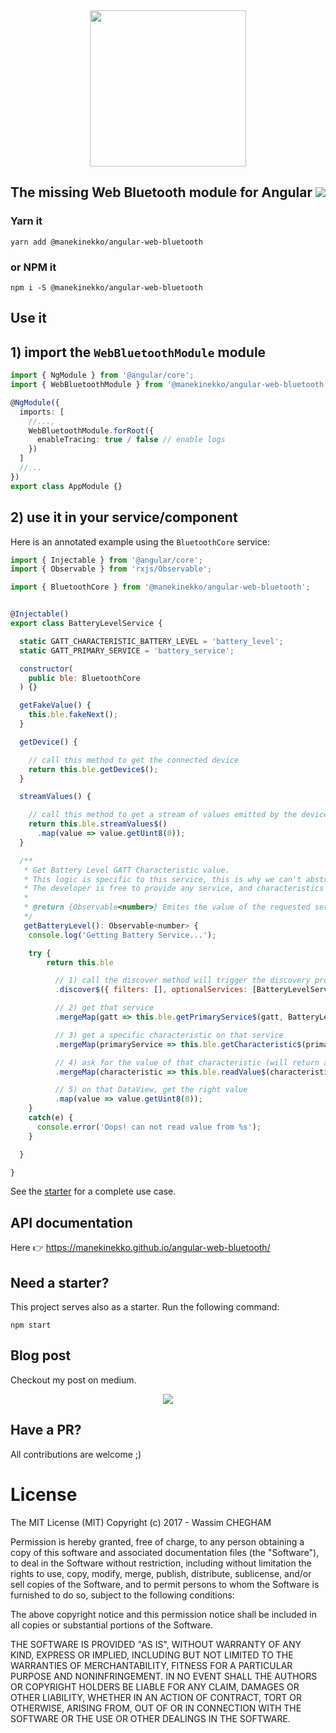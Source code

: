<div align="center">
  <img src="https://cloud.githubusercontent.com/assets/1699357/21510721/556f650c-cc97-11e6-8a69-ddd67eeeebb8.png" width="250" />
</div>
<h2 align="center">The missing Web Bluetooth module for Angular <a href="https://circleci.com/gh/manekinekko/angular-web-bluetooth/tree/master"><img src="https://circleci.com/gh/manekinekko/angular-web-bluetooth.svg?style=svg"></a></h2>

### Yarn it

`yarn add @manekinekko/angular-web-bluetooth`

### or NPM it

`npm i -S @manekinekko/angular-web-bluetooth`

## Use it

## 1) import the `WebBluetoothModule` module

```typescript
import { NgModule } from '@angular/core';
import { WebBluetoothModule } from '@manekinekko/angular-web-bluetooth';

@NgModule({
  imports: [
    //...,
    WebBluetoothModule.forRoot({
      enableTracing: true / false // enable logs
    })
  ]
  //...
})
export class AppModule {}
```

## 2) use it in your service/component

Here is an annotated example using the `BluetoothCore` service:

```javascript
import { Injectable } from '@angular/core';
import { Observable } from 'rxjs/Observable';

import { BluetoothCore } from '@manekinekko/angular-web-bluetooth';


@Injectable()
export class BatteryLevelService {

  static GATT_CHARACTERISTIC_BATTERY_LEVEL = 'battery_level';
  static GATT_PRIMARY_SERVICE = 'battery_service';

  constructor(
    public ble: BluetoothCore
  ) {}

  getFakeValue() {
    this.ble.fakeNext();
  }

  getDevice() {

    // call this method to get the connected device
    return this.ble.getDevice$();
  }

  streamValues() {

    // call this method to get a stream of values emitted by the device
    return this.ble.streamValues$()
      .map(value => value.getUint8(0));
  }

  /**
   * Get Battery Level GATT Characteristic value.
   * This logic is specific to this service, this is why we can't abstract it elsewhere.
   * The developer is free to provide any service, and characteristics she wants.
   *
   * @return {Observable<number>} Emites the value of the requested service read from the device
   */
   getBatteryLevel(): Observable<number> {
    console.log('Getting Battery Service...');

    try {
        return this.ble

          // 1) call the discover method will trigger the discovery process (by the browser)
          .discover$({ filters: [], optionalServices: [BatteryLevelService.GATT_PRIMARY_SERVICE] })

          // 2) get that service
          .mergeMap(gatt => this.ble.getPrimaryService$(gatt, BatteryLevelService.GATT_PRIMARY_SERVICE))

          // 3) get a specific characteristic on that service
          .mergeMap(primaryService => this.ble.getCharacteristic$(primaryService, BatteryLevelService.GATT_CHARACTERISTIC_BATTERY_LEVEL))

          // 4) ask for the value of that characteristic (will return a DataView)
          .mergeMap(characteristic => this.ble.readValue$(characteristic))

          // 5) on that DataView, get the right value
          .map(value => value.getUint8(0));
    }
    catch(e) {
      console.error('Oops! can not read value from %s');
    }

  }

}
```

See the [starter](https://github.com/manekinekko/angular-web-bluetooth-starter/tree/master/src/app) for a complete use case.

## API documentation

Here 👉 https://manekinekko.github.io/angular-web-bluetooth/

## Need a starter?

This project serves also as a starter. Run the following command:

`npm start`

## Blog post

Checkout my post on medium.

<p align="center">
  <a href="https://medium.com/google-developer-experts/the-web-bluetooth-module-for-angular-9336c9535d04#.f6dp9z163">
    <img src="https://cloud.githubusercontent.com/assets/1699357/21696708/7e33cca4-d38f-11e6-8a03-6833b88e82fa.png" >
  </a>
</p>

## Have a PR?

All contributions are welcome ;)

# License

The MIT License (MIT) Copyright (c) 2017 - Wassim CHEGHAM

Permission is hereby granted, free of charge, to any person obtaining a copy of this software and associated documentation files (the "Software"), to deal in the Software without restriction, including without limitation the rights to use, copy, modify, merge, publish, distribute, sublicense, and/or sell copies of the Software, and to permit persons to whom the Software is furnished to do so, subject to the following conditions:

The above copyright notice and this permission notice shall be included in all copies or substantial portions of the Software.

THE SOFTWARE IS PROVIDED "AS IS", WITHOUT WARRANTY OF ANY KIND, EXPRESS OR IMPLIED, INCLUDING BUT NOT LIMITED TO THE WARRANTIES OF MERCHANTABILITY, FITNESS FOR A PARTICULAR PURPOSE AND NONINFRINGEMENT. IN NO EVENT SHALL THE AUTHORS OR COPYRIGHT HOLDERS BE LIABLE FOR ANY CLAIM, DAMAGES OR OTHER LIABILITY, WHETHER IN AN ACTION OF CONTRACT, TORT OR OTHERWISE, ARISING FROM, OUT OF OR IN CONNECTION WITH THE SOFTWARE OR THE USE OR OTHER DEALINGS IN THE SOFTWARE.
